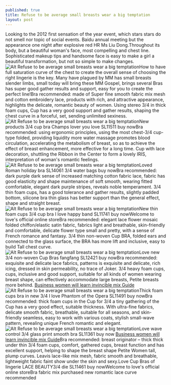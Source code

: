 ```yaml
---
published: true
title: Refuse to be average small breasts wear a big temptation
layout: post
---
```

Looking to the 2012 first sensation of the year event, which stars stars do not smell nor topic of social events. Baidu annual meeting but the appearance one night after explosive red HR Ms Liu Dong.Throughout its body, but a beautiful woman\'s face, most compelling and chest line. Sophisticated makeup tips and handsome face is easy to make a girl a beautiful transformation, but not so simple to make changes.![Alt Refuse to be average small breasts wear a big temptation](https://c2.staticflickr.com/2/1474/25278337456_e930c4031a_z.jpg)How to have full saturation curve of the chest to create the overall sense of choosing the right lingerie is the key. Many have plagued by MM has small breasts slender limbs, small today will bring these MM Gospel, brings several Bras has super good gather results and support, easy for you to create the perfect line!Bra recommended: made of Super fine smooth fabric mix mesh and cotton embroidery lace, products with rich, and attractive appearance, highlights the delicate, romantic beauty of women. Using stereo 3/4 in thick foam cups, Cup has a very good support and gather results, shaping the chest curve in a forceful, set, sending unlimited sexiness.![Alt Refuse to be average small breasts wear a big temptation](https://c2.staticflickr.com/2/1485/24936921019_b1424daa13_z.jpg)New products 3/4 cup bra Champs lover you love SL11511 buy nowBra recommended: using ergonomic principles, using the most chest-3/4 cup-type folded, providing liquidity more water massage promotes blood circulation, accelerating the metabolism of breast, so as to achieve the effect of breast enhancement, more effective for a long time. Cup with lace decoration, shuttling the Ribbon in the Center to form a lovely IRIS, interpretation of woman\'s romantic feelings.![Alt Refuse to be average small breasts wear a big temptation](https://c2.staticflickr.com/2/1676/25186343892_9c598ce397.jpg)Loved Roman holiday bra SL14061 3/4 water bags buy nowBra recommended: dark purple dark sense of increased matching cotton fabric lace, fabric has good elasticity and shape maintenance of soft smooth, wearing fitted comfortable, elegant dark purple stripes, reveals noble temperament. 3/4 thin foam cups, has a good tolerance and gather results, slightly padded bottom, silicone bra thin glass has better support than the general effect, shape and straight breast.![Alt Refuse to be average small breasts wear a big temptation](https://c2.staticflickr.com/2/1538/25211497041_a8ed37fe7d.jpg)New thin foam cups 3/4 cup bra I love happy band SL11741 buy nowWelcome to love\'s official online storeBra recommended: elegant lace flower mosaic folded chiffon/elastic satin fabric, fabrics light and breathable, skin-friendly and comfortable, delicate flower type small and pretty, with a sense of French romance and fantasy. 3/4 thin non-woven Cup BRA, folded ears and connected to the glass surface, the BRA has more lift and inclusive, easy to build Tall chest curve.![Alt Refuse to be average small breasts wear a big temptation](https://c2.staticflickr.com/2/1584/25009025910_0ecd170f4d.jpg)Love new 3/4 non-woven Cup Bras fangfang SL12421 buy nowBra recommended: exquisite and delicate lace fabrics, patterns is exquisite and delicate, rich icing, dressed in skin permeability, no trace of Joker. 3/4 heavy foam cups, cups, inclusive and good support, suitable for all kinds of women wearing breast shape, can effectively accommodate large breasts, Petite breasts more behind. [Business women will learn invincible mix Guide](http://www.mkfans.com/2016/01/30/business-women-will-learn-invincible-mix-guide/)![Alt Refuse to be average small breasts wear a big temptation](https://c2.staticflickr.com/2/1593/24674014994_9d0b5d9fd1.jpg)Thick foam cups bra in new 3/4 I love Phantom of the Opera SL11491 buy nowBra recommended: thick foam cups in the Cup for 3/4 a tiny gathering of the Cup has a very good effect, suitable thickness. With ultra-fine fabrics, delicate smooth fabric, breathable, suitable for all seasons, and skin-friendly seamless, easy to work with various coats, stylish small-wave pattern, revealing unique French romantic and elegant.![Alt Refuse to be average small breasts wear a big temptation](https://c2.staticflickr.com/2/1574/24677869283_8af5e98221.jpg)Love wave control 3/4 glass print smooth bra SL11361 buy now [Business women will learn invincible mix Guide](http://www.mkfans.com/2016/01/30/business-women-will-learn-invincible-mix-guide/)Bra recommended: breast originator – thick thick under thin 3/4 foam cups, comfort, gathered cups, breast function and has excellent support, helping to shape the breast shape Petite Women tall, plump curves. Leavis lace-like mix mesh, fabric smooth and breathable, lightweight fabric faint show under the skin and sexy.Love Cup Bras of lingerie LACE BEAUTY3/4 die SL11461 buy nowWelcome to love\'s official online storeBra fabric mix purchased new romantic lace curve recommended